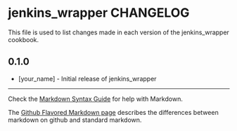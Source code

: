 jenkins_wrapper CHANGELOG
=========================

This file is used to list changes made in each version of the jenkins_wrapper cookbook.

0.1.0
-----
- [your_name] - Initial release of jenkins_wrapper

- - -
Check the [Markdown Syntax Guide](http://daringfireball.net/projects/markdown/syntax) for help with Markdown.

The [Github Flavored Markdown page](http://github.github.com/github-flavored-markdown/) describes the differences between markdown on github and standard markdown.
